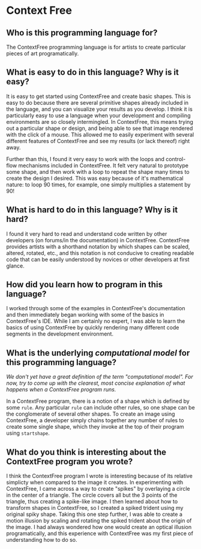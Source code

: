 # Context Free

##  Who is this programming language for?

The ContextFree programming language is for artists to create particular pieces of art programatically. 

## What is easy to do in this language? Why is it easy?

It is easy to get started using ContextFree and create basic shapes. This is easy to do because there are several primitive shapes already included in the language, and you can visualize your results as you develop. I think it is particularly easy to use a language when your development and compiling environments are so closely intermingled. In ContextFree, this means trying out a particular shape or design, and being able to see that image rendered with the click of a mouse. This allowed me to easily experiment with several different features of ContextFree and see my results (or lack thereof) right away.

Further than this, I found it very easy to work with the loops and control-flow mechanisms included in ContextFree. It felt very natural to prototype some shape, and then work with a loop to repeat the shape many times to create the design I desired. This was easy because of it's mathematical nature: to loop 90 times, for example, one simply multiplies a statement by 90!

## What is hard to do in this language? Why is it hard?

I found it very hard to read and understand code written by other developers (on forums/in the documentation) in ContextFree. ContextFree provides artists with a shorthand notation by which shapes can be scaled, altered, rotated, etc., and this notation is not conducive to creating readable code that can be easily understood by novices or other developers at first glance.

## How did you learn how to program in this language?

I worked through some of the examples in ContextFree's documentation and then immediately began working with some of the basics in ContextFree's IDE. While I am certainly no expert, I was able to learn the basics of using ContextFree by quickly rendering many different code segments in the development environment. 


## What is the underlying _computational model_ for this programming language? 
_We don't yet have a great definition of the term "computational model". 
For now, try to come up with the clearest, most concise explanation of what 
happens when a ContextFree program runs._

In a ContextFree program, there is a notion of a shape which is defined by some ```rule```. Any particular ```rule``` can include other rules, so one shape can be the conglomerate of several other shapes. To create an image using ContextFree, a developer simply chains together any number of rules to create some single shape, which they invoke at the top of their program using ```startshape```.


## What do you think is interesting about the ContextFree program you wrote?

I think the ContextFree program I wrote is interesting because of its relative simplicty when compared to the image it creates. In experimenting with ContextFree, I came across a way to create "spikes" by overlaying a circle in the center of a triangle. The circle covers all but the 3 points of the triangle, thus creating a spike-like image. I then learned about how to transform shapes in ContextFree, so I created a spiked trident using my original spiky shape. Taking this one step further, I was able to create a motion illusion by scaling and rotating the spiked trident about the origin of the image. I had always wondered how one would create an optical illusion programatically, and this experience with ContextFree was my first piece of understanding how to do so.

